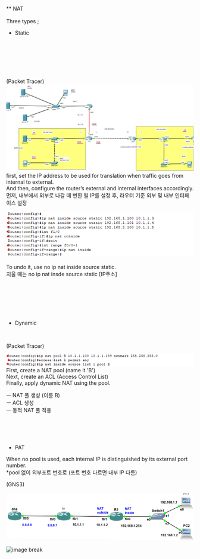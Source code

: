 ** NAT<br>
<br>
Three types ;

- Static<br>

<br>
<br>
<br>
<br>
<br>

(Packet Tracer)
![image break](../../Pictur/step9/NAT.2t.png) <br>
first, set the IP address to be used for translation when traffic goes from internal to external.<br>
And then, configure the router’s external and internal interfaces accordingly.<br>
먼저, 내부에서 외부로 나갈 때 변환 될 IP를 설정 후, 라우터 기준 외부 및 내부 인터페이스 설정 



![image break](../../Pictur/step9/NAT.3.png) <br>
<br>
To undo it, use no ip nat inside source static.<br>
지울 때는 no ip nat insde source static [IP주소]



<br>
<br>
<br>
<br>
<br>


- Dynamic<br>
<br>



(Packet Tracer)

![image break](../../Pictur/step9/NAT.4.png) <br>
First, create a NAT pool (name it 'B') <br>
Next, create an ACL (Access Control List) <br>
Finally, apply dynamic NAT using the pool.<br>

ㅡ NAT 풀 생성 (이름 B)<br>
ㅡ ACL 생성<br>
ㅡ 동적 NAT 풀 적용<br>
<br>
<br>
<br>
<br>



- PAT<br>

When no pool is used, each internal IP is distinguished by its external port number.<br>
*pool 없이 외부포트 번호로 (포트 번호 다르면 내부 IP 다름)

(GNS3)

![image break](../../Pictur/step8/NAT.1.png) <br>







![image break](../../Pictur/step9/NAT.5.png) <br>










